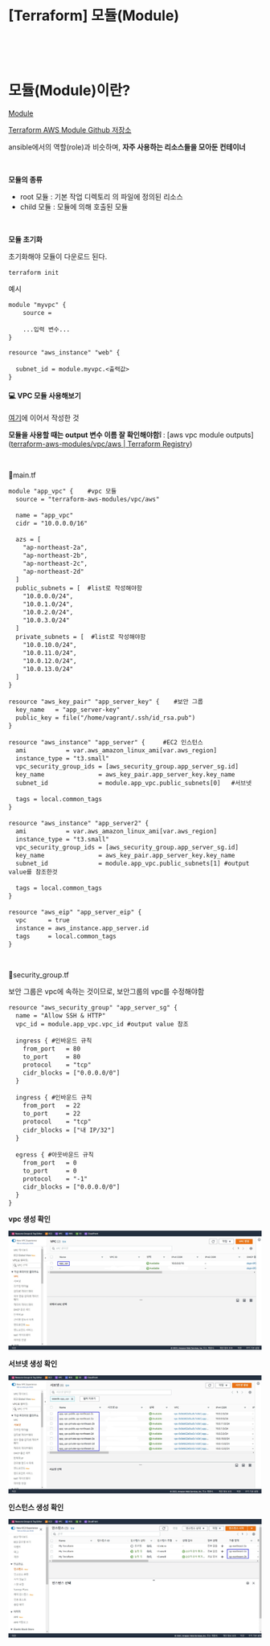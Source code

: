 # [Terraform] 모듈(Module)

<br>

<br>
<br>

# 모듈(Module)이란?

[Module](https://registry.terraform.io/browse/modules)

[Terraform AWS Module Github 저장소](https://github.com/terraform-aws-modules)

ansible에서의 역할(role)과 비슷하며, **자주 사용하는 리소스들을 모아둔 컨테이너**

<br>

**모듈의 종류**

- root 모듈 : 기본 작업 디렉토리 의 파일에 정의된 리소스
- child 모듈 : 모듈에 의해 호출된 모듈

<br>

**모듈 초기화**

초기화해야 모듈이 다운로드 된다.

```
terraform init
```

예시

```
module "myvpc" {
	source = 

	...입력 변수...
}
```

```
resource "aws_instance" "web" {

  subnet_id = module.myvpc.<출력값>
}
```



#### 💻 VPC 모듈 사용해보기

[여기](https://nayoungs.tistory.com/139#c13)에 이어서 작성한 것

**모듈을 사용할 때는 output 변수 이름 잘 확인해야함❕** :  [aws vpc module outputs]([terraform-aws-modules/vpc/aws | Terraform Registry](https://registry.terraform.io/modules/terraform-aws-modules/vpc/aws/latest?tab=outputs))

<br>

📝main.tf

```
module "app_vpc" {    #vpc 모듈
  source = "terraform-aws-modules/vpc/aws"

  name = "app_vpc"
  cidr = "10.0.0.0/16"

  azs = [
    "ap-northeast-2a",
    "ap-northeast-2b",
    "ap-northeast-2c",
    "ap-northeast-2d"
  ]
  public_subnets = [  #list로 작성해야함
    "10.0.0.0/24",
    "10.0.1.0/24",
    "10.0.2.0/24",
    "10.0.3.0/24"
  ]
  private_subnets = [  #list로 작성해야함
    "10.0.10.0/24",
    "10.0.11.0/24",
    "10.0.12.0/24",
    "10.0.13.0/24"
  ]
}

resource "aws_key_pair" "app_server_key" {    #보안 그룹
  key_name   = "app_server-key"
  public_key = file("/home/vagrant/.ssh/id_rsa.pub")
}

resource "aws_instance" "app_server" {     #EC2 인스턴스
  ami           = var.aws_amazon_linux_ami[var.aws_region]
  instance_type = "t3.small"
  vpc_security_group_ids = [aws_security_group.app_server_sg.id]
  key_name               = aws_key_pair.app_server_key.key_name
  subnet_id              = module.app_vpc.public_subnets[0]   #서브넷

  tags = local.common_tags
}

resource "aws_instance" "app_server2" {
  ami           = var.aws_amazon_linux_ami[var.aws_region]
  instance_type = "t3.small"
  vpc_security_group_ids = [aws_security_group.app_server_sg.id]
  key_name               = aws_key_pair.app_server_key.key_name
  subnet_id              = module.app_vpc.public_subnets[1] #output value를 참조한것

  tags = local.common_tags
}

resource "aws_eip" "app_server_eip" {
  vpc      = true
  instance = aws_instance.app_server.id
  tags     = local.common_tags
}
```

<br>

📝security_group.tf

보안 그룹은 vpc에 속하는 것이므로, 보안그룹의 vpc를 수정해야함

```
resource "aws_security_group" "app_server_sg" {
  name = "Allow SSH & HTTP"
  vpc_id = module.app_vpc.vpc_id #output value 참조

  ingress { #인바운드 규칙
    from_port   = 80
    to_port     = 80
    protocol    = "tcp"
    cidr_blocks = ["0.0.0.0/0"]
  }

  ingress { #인바운드 규칙
    from_port   = 22
    to_port     = 22
    protocol    = "tcp"
    cidr_blocks = ["내 IP/32"]
  }

  egress { #아웃바운드 규칙
    from_port   = 0
    to_port     = 0
    protocol    = "-1"
    cidr_blocks = ["0.0.0.0/0"]
  }
}
```

**vpc 생성 확인**

![image-20220422210940331](https://raw.githubusercontent.com/na3150/typora-img/main/img/image-20220422210940331.png)

**서브넷 생성 확인**

![image-20220422211044119](https://raw.githubusercontent.com/na3150/typora-img/main/img/image-20220422211044119.png)

**인스턴스 생성 확인**

![image-20220422211150412](https://raw.githubusercontent.com/na3150/typora-img/main/img/image-20220422211150412.png)
